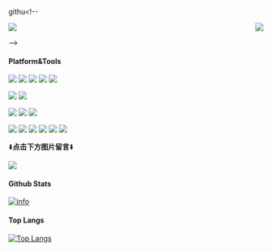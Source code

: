 githu<!--
<p>
  <a target="_blank" href="https://api.moedog.org/count/"><img src="https://api.moedog.org/count/@github.readme?theme=moebooru"></a>
  <img src="https://weather-icon.journeyad.repl.co/@hangzhou?v=1" align="right">
</p>
-->

#### Platform&Tools
[![](https://img.shields.io/badge/Windows-10-0078d6?style=flat-square&logo=windows&logoColor=ffffff)](https://www.microsoft.com/windows/get-windows-10)
[![](https://img.shields.io/badge/Ubuntu-%2022.04.3%20LTS-e95420?style=flat-square&logo=ubuntu&logoColor=ffffff)](https://ubuntu.com)
[![](https://img.shields.io/badge/Arch%20Linux-%20x86_64-1793d1?style=flat-square&logo=archlinux&logoColor=ffffff)](https://archlinux.org/)
[![](https://img.shields.io/badge/Windows%20Server-2022-0078d6?style=flat-square&logo=windows&logoColor=ffffff)](https://www.microsoft.com/windows-server)
[![](https://img.shields.io/badge/huawei-P20%20Pro-ff0000?style=flat-square&logo=huawei&logoColor=ffffff)](https://www.huawei.com/cn/)
<!--
[![](https://img.shields.io/badge/Mi-K40%20Pro-ff6900?style=flat-square&logo=xiaomi&logoColor=ffffff)](https://www.mi.com/)
-->
[![](https://img.shields.io/badge/IDE-Visual%20Studio%20Code-007acc?style=flat-square&logo=visual-studio-code&logoColor=ffffff)](https://code.visualstudio.com/)
[![](https://img.shields.io/badge/IDE-Vim-019733?style=flat-square&logo=vim&logoColor=ffffff)](https://code.visualstudio.com/)

[![](https://img.shields.io/badge/-HTML5-E34F26?style=flat-square&logo=html5&logoColor=white)](https://html.spec.whatwg.org/)
[![](https://img.shields.io/badge/-CSS3-1572B6?style=flat-square&logo=css3&logoColor=white)](https://www.w3.org/Style/CSS/)
[![](https://img.shields.io/badge/-JavaScript-f7e018?style=flat-square&logo=javascript&logoColor=white)](https://www.ecma-international.org/)

[![](https://img.shields.io/badge/-Git-f05032?style=flat-square&logo=git&logoColor=white)](https://git-scm.com/)
[![](https://img.shields.io/badge/-PHP-777bb4?style=flat-square&logo=php&logoColor=ffffff)](https://www.php.net/)
[![](https://img.shields.io/badge/-Node.js-43853d?style=flat-square&logo=node.js&logoColor=ffffff)](https://nodejs.org/)
[![](https://img.shields.io/badge/-NPM-cb3837?style=flat-square&logo=npm&logoColor=white)](https://npmjs.com/)
[![](https://img.shields.io/badge/-MySQL-4479a1?style=flat-square&logo=mysql&logoColor=white)](https://www.mysql.com/)
[![](https://img.shields.io/badge/-Microsoft%20IIS-00a8e8?style=flat-square&logo=microsoft&logoColor=ffffff)](https://www.iis.net/)

⬇️**点击下方图片留言**⬇️

<a target="_blank" href="https://api.moedog.org/room/@Blunc233.github?title=%E5%B8%83%E4%BC%A6%E6%96%AF%E7%9A%84%20Github%20%E7%95%99%E8%A8%80%E6%9D%BF">
  <img src="https://api.moedog.org/room/@Blunc233.github/svg?width=600&height=150&limit=20&theme=light&title=Blunc233@github:%20~&fontSize=13">
</a>

#### Github Stats
[![info](https://github-readme-stats.vercel.app/api?username=Blunc233&count_private=true&show_icons=true&line_height=20)](https://github.com/anuraghazra/github-readme-stats)

#### Top Langs
[![Top Langs](https://github-readme-stats.vercel.app/api/top-langs/?username=Blunc233&layout=compact&langs_count=6&card_width=445)](https://github.com/anuraghazra/github-readme-stats)

<!--
#### 📊 每周工作报告
```text
摸鱼   🕓 168h0m ██████████████████████████ 100.0%
干活   🕓 0h0m   ░░░░░░░░░░░░░░░░░░░░░░░░░░ 0.00%
```
-->

<!--
 Hi there 👋


**Blunc233/Blunc233** is a ✨ _special_ ✨ repository because its `README.md` (this file) appears on your GitHub profile.

Here are some ideas to get you started:

- 🔭 I’m currently working on ...
- 🌱 I’m currently learning ...
- 👯 I’m looking to collaborate on ...
- 🤔 I’m looking for help with ...
- 💬 Ask me about ...
- 📫 How to reach me: ...
- 😄 Pronouns: ...
- ⚡ Fun fact: ...
-->
